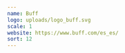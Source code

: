```yaml
---
name: Buff
logo: uploads/logo_buff.svg
scale: 1
website: https://www.buff.com/es_es/
sort: 12
---
```

